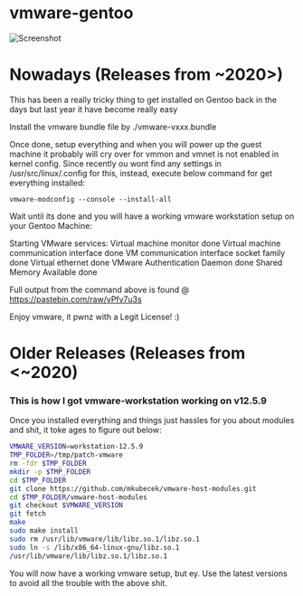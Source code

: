 # vmware-gentoo

![Screenshot](https://wuseman.nr1.nu/archive/gentoo_stuff/vmware_screenshot.png)

# Nowadays (Releases from ~2020>)
This has been a really tricky thing to get installed on Gentoo back in the days but last year it have become really easy

Install the vmware bundle file by ./vmware-vxxx.bundle

Once done, setup everything and when you will power up the guest machine it probably will cry over for vmmon and vmnet is not enabled in kernel config.
Since recently ou wont find any settings in /usr/src/linux/.config for this, instead, execute below command for get everything installed:

	vmware-modconfig --console --install-all

Wait until its done and you will have a working vmware workstation setup on your Gentoo Machine:

Starting VMware services:
   Virtual machine monitor                                             done
   Virtual machine communication interface                             done
   VM communication interface socket family                            done
   Virtual ethernet                                                    done
   VMware Authentication Daemon                                        done
   Shared Memory Available                                             done

Full output from the command above is found @ https://pastebin.com/raw/vPfv7u3s

Enjoy vmware, it pwnz with a Legit License! :) 


# Older Releases (Releases from <~2020)
### This is how I got vmware-workstation working on v12.5.9

Once you installed everything and things just hassles for you about modules and shit, it toke ages to figure out below: 

```sh
VMWARE_VERSION=workstation-12.5.9
TMP_FOLDER=/tmp/patch-vmware
rm -fdr $TMP_FOLDER
mkdir -p $TMP_FOLDER
cd $TMP_FOLDER
git clone https://github.com/mkubecek/vmware-host-modules.git
cd $TMP_FOLDER/vmware-host-modules
git checkout $VMWARE_VERSION
git fetch
make
sudo make install
sudo rm /usr/lib/vmware/lib/libz.so.1/libz.so.1
sudo ln -s /lib/x86_64-linux-gnu/libz.so.1 
/usr/lib/vmware/lib/libz.so.1/libz.so.1
```

You will now have a working vmware setup, but ey. Use the latest versions to avoid all the trouble with the above shit.
